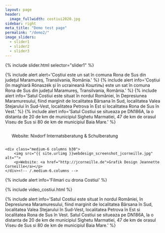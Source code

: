 ```yaml
---
layout: page
header:
  image_fullwidth: costiui2020.jpg
sidebar: right
meta_title: "Demo test page"
permalink: "/demo2/"
image_sliders:
  - slider1
  - slider2
  - slider3
---
```


{% include slider.html selector="slider1" %}

{% include alert alert='Coștiui este un sat în comuna Rona de Sus din judeţul Maramureş, Transilvania, România.' %}
{% include alert info='Coștiui (în maghiară Rónaszék și în ucraineană Коштіль) este un sat în comuna Rona de Sus din județul Maramureș, Transilvania, România.' %}
{% include alert info='Satul Costiui este situat în nordul României, în Depresiunea Maramuresului, fiind marginit de localitatea Bârsana în Sud, localitatea Valea Stejarului în Sud-Vest, localitatea Petrova în Est si localitatea Rona de Sus în Vest.' %}
{% include alert info='Satul Costiui se situeaza pe DN186A, la o distanta de 20 de km de municipiul Sighetu Marmatiei, 47 de km de orasul Viseu de Sus si 80 de km de municipiul Baia Mare.' %}

<div class="row t60">
    <div class="medium-6 columns b30">
        <img src="{{ site.urlimg }}webdesign_screenshot_nixdorf.jpg" alt="">
        <p> Website: Nixdorf Internatsberatung &amp; Schulberatung</p>
    </div><!-- /.medium-6.columns -->

    <div class="medium-6 columns b30">
        <img src="{{ site.urlimg }}webdesign_screenshot_jcorneille.jpg" alt="">
        <p>Website: <a href="http://jcorneille.de">Grafik Design Jeannette Corneille</a></p>
    </div><!-- /.medium-6.columns -->
</div><!-- /.row -->

{% include alert info='Filmari cu drona Costiui' %}


{% include video_costiui.html %}


{% include alert info='Satul Costiui este situat în nordul României, în Depresiunea Maramuresului, fiind marginit de localitatea Bârsana în Sud, localitatea Valea Stejarului în Sud-Vest, localitatea Petrova în Est si localitatea Rona de Sus în Vest.
Satul Costiui se situeaza pe DN186A, la o distanta de 20 de km de municipiul Sighetu Marmatiei, 47 de km de orasul Viseu de Sus si 80 de km de municipiul Baia Mare.' %}
